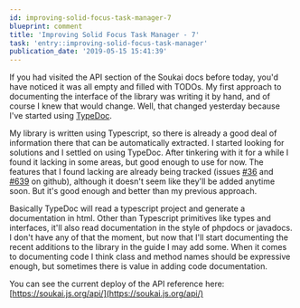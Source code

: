 ```yaml
---
id: improving-solid-focus-task-manager-7
blueprint: comment
title: 'Improving Solid Focus Task Manager - 7'
task: 'entry::improving-solid-focus-task-manager'
publication_date: '2019-05-15 15:41:39'
---
```


If you had visited the API section of the Soukai docs before today, you'd have noticed it was all empty and filled with TODOs. My first approach to documenting the interface of the library was writing it by hand, and of course I knew that would change. Well, that changed yesterday because I've started using [TypeDoc](https://typedoc.org/).

My library is written using Typescript, so there is already a good deal of information there that can be automatically extracted. I started looking for solutions and I settled on using TypeDoc. After tinkering with it for a while I found it lacking in some areas, but good enough to use for now. The features that I found lacking are already being tracked (issues [#36](https://github.com/TypeStrong/typedoc/issues/36) and [#639](https://github.com/TypeStrong/typedoc/issues/639) on github), although it doesn't seem like they'll be added anytime soon. But it's good enough and better than my previous approach.

Basically TypeDoc will read a typescript project and generate a documentation in html. Other than Typescript primitives like types and interfaces, it'll also read documentation in the style of phpdocs or javadocs. I don't have any of that the moment, but now that I'll start documenting the recent additions to the library in the guide I may add some. When it comes to documenting code I think class and method names should be expressive enough, but sometimes there is value in adding code documentation.

You can see the current deploy of the API reference here: [https://soukai.js.org/api/](https://soukai.js.org/api/)
